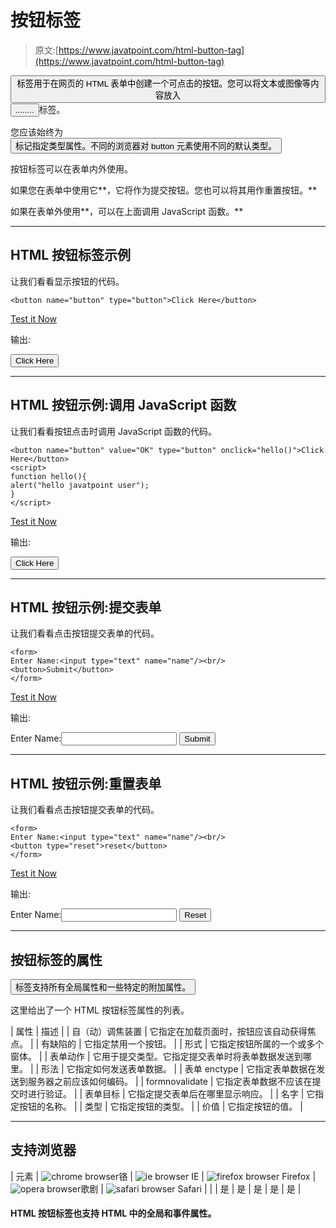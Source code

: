 # 按钮标签

> 原文:[https://www.javatpoint.com/html-button-tag](https://www.javatpoint.com/html-button-tag)

<button>标签用于在网页的 HTML 表单中创建一个可点击的按钮。您可以将文本或图像等内容放入</button><button>........</button>标签。

您应该始终为<button>标记指定类型属性。不同的浏览器对 button 元素使用不同的默认类型。</button>

按钮标签可以在表单内外使用。

如果您在表单中使用它**，它将作为提交按钮。您也可以将其用作重置按钮。**

如果在表单外使用**，可以在上面调用 JavaScript 函数。**

* * *

## HTML 按钮标签示例

让我们看看显示按钮的代码。

```
<button name="button" type="button">Click Here</button>

```

[Test it Now](https://www.javatpoint.com/oprweb/test.jsp?filename=htmlbuttontag1)

输出:

<button name="button" type="button">Click Here</button>

* * *

## HTML 按钮示例:调用 JavaScript 函数

让我们看看按钮点击时调用 JavaScript 函数的代码。

```
<button name="button" value="OK" type="button" onclick="hello()">Click Here</button>
<script>
function hello(){
alert("hello javatpoint user");
}
</script>

```

[Test it Now](https://www.javatpoint.com/oprweb/test.jsp?filename=htmlbuttontag2)

输出:

<button name="button" value="OK" type="button" onclick="hello()">Click Here</button>

* * *

## HTML 按钮示例:提交表单

让我们看看点击按钮提交表单的代码。

```
<form>
Enter Name:<input type="text" name="name"/><br/>
<button>Submit</button>
</form>

```

[Test it Now](https://www.javatpoint.com/oprweb/test.jsp?filename=htmlbuttontag3)

输出:

<form>Enter Name:<input type="text" name="name">
<button>Submit</button></form>

* * *

## HTML 按钮示例:重置表单

让我们看看点击按钮提交表单的代码。

```
<form>
Enter Name:<input type="text" name="name"/><br/>
<button type="reset">reset</button>
</form>

```

[Test it Now](https://www.javatpoint.com/oprweb/test.jsp?filename=htmlbuttontag4)

输出:

<form>Enter Name:<input type="text" name="name">
<button type="reset">Reset</button></form>

* * *

## 按钮标签的属性

<button>标签支持所有全局属性和一些特定的附加属性。</button>

这里给出了一个 HTML 按钮标签属性的列表。

| 属性 | 描述 |
| 自（动）调焦装置 | 它指定在加载页面时，按钮应该自动获得焦点。 |
| 有缺陷的 | 它指定禁用一个按钮。 |
| 形式 | 它指定按钮所属的一个或多个窗体。 |
| 表单动作 | 它用于提交类型。它指定提交表单时将表单数据发送到哪里。 |
| 形法 | 它指定如何发送表单数据。 |
| 表单 enctype | 它指定表单数据在发送到服务器之前应该如何编码。 |
| formnovalidate | 它指定表单数据不应该在提交时进行验证。 |
| 表单目标 | 它指定提交表单后在哪里显示响应。 |
| 名字 | 它指定按钮的名称。 |
| 类型 | 它指定按钮的类型。 |
| 价值 | 它指定按钮的值。 |

* * *

## 支持浏览器

| 元素 | ![chrome browser](../Images/4fbdc93dc2016c5049ed108e7318df19.png)铬 | ![ie browser](../Images/83dd23df1fe8373fd5bf054b2c1dd88b.png) IE | ![firefox browser](../Images/4f001fff393888a8a807ed29b28145d1.png) Firefox | ![opera browser](../Images/6cad4a592cc69a052056a0577b4aac65.png)歌剧 | ![safari browser](../Images/a0f6a9711a92203c5dc5c127fe9c9fca.png) Safari |
|  | 是 | 是 | 是 | 是 | 是 |

#### HTML 按钮标签也支持 HTML 中的全局和事件属性。